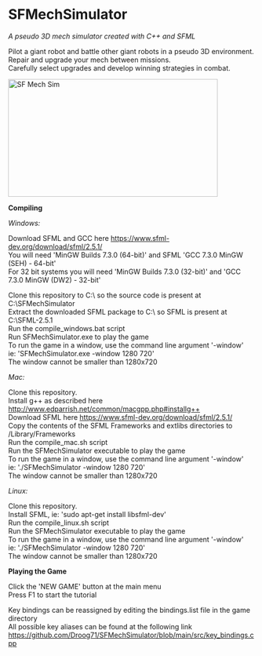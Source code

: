 SFMechSimulator
===============

_A pseudo 3D mech simulator created with C++ and SFML_ <br />

Pilot a giant robot and battle other giant robots in a pseudo 3D environment. <br />
Repair and upgrade your mech between missions. <br />
Carefully select upgrades and develop winning strategies in combat. <br />

<img src="https://i.imgur.com/Kt5mlTH.png" alt="SF Mech Sim" width="427" height="240">

**Compiling** <br />

_Windows:_ <br />

Download SFML and GCC here https://www.sfml-dev.org/download/sfml/2.5.1/ <br />
You will need 'MinGW Builds 7.3.0 (64-bit)' and SFML 'GCC 7.3.0 MinGW (SEH) - 64-bit' <br />
For 32 bit systems you will need 'MinGW Builds 7.3.0 (32-bit)' and 'GCC 7.3.0 MinGW (DW2) - 32-bit' <br />

Clone this repository to C:\ so the source code is present at C:\SFMechSimulator <br />
Extract the downloaded SFML package to C:\ so SFML is present at C:\SFML-2.5.1 <br />
Run the compile_windows.bat script <br />
Run SFMechSimulator.exe to play the game <br />
To run the game in a window, use the command line argument '-window' <br />
ie: 'SFMechSimulator.exe -window 1280 720' <br />
The window cannot be smaller than 1280x720 <br />

_Mac:_ <br />

Clone this repository. <br />
Install g++ as described here http://www.edparrish.net/common/macgpp.php#installg++ <br />
Download SFML here https://www.sfml-dev.org/download/sfml/2.5.1/ <br />
Copy the contents of the SFML Frameworks and extlibs directories to /Library/Frameworks <br />
Run the compile_mac.sh script <br />
Run the SFMechSimulator executable to play the game <br />
To run the game in a window, use the command line argument '-window' <br />
ie: './SFMechSimulator -window 1280 720' <br />
The window cannot be smaller than 1280x720 <br />

_Linux:_ <br />

Clone this repository. <br />
Install SFML, ie: 'sudo apt-get install libsfml-dev' <br />
Run the compile_linux.sh script <br />
Run the SFMechSimulator executable to play the game <br />
To run the game in a window, use the command line argument '-window' <br />
ie: './SFMechSimulator -window 1280 720' <br />
The window cannot be smaller than 1280x720 <br />

**Playing the Game** <br />

Click the 'NEW GAME' button at the main menu <br />
Press F1 to start the tutorial <br />

Key bindings can be reassigned by editing the bindings.list file in the game directory <br />
All possible key aliases can be found at the following link <br />
https://github.com/Droog71/SFMechSimulator/blob/main/src/key_bindings.cpp
